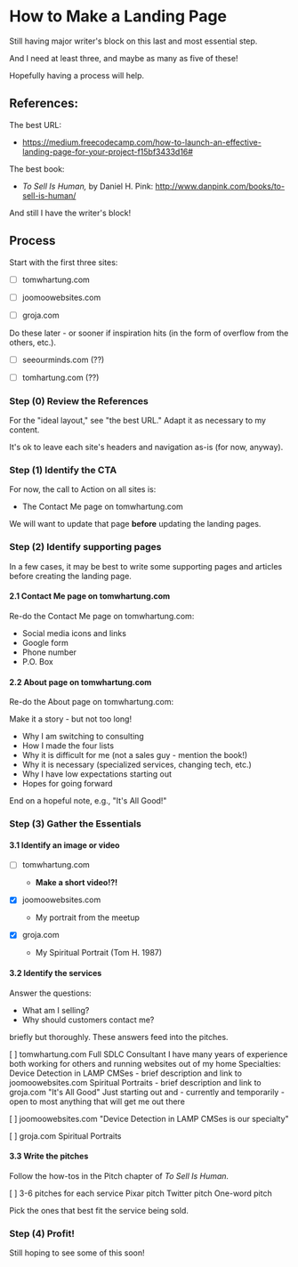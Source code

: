 
# How to Make a Landing Page

Still having major writer's block on this last and most essential step.

And I need at least three, and maybe as many as five of these!

Hopefully having a process will help.

## References:

The best URL:

* https://medium.freecodecamp.com/how-to-launch-an-effective-landing-page-for-your-project-f15bf3433d16#

The best book:

* *To Sell Is Human,* by Daniel H. Pink: http://www.danpink.com/books/to-sell-is-human/

And still I have the writer's block!

## Process

Start with the first three sites:

- [ ] tomwhartung.com

- [ ] joomoowebsites.com

- [ ] groja.com

Do these later - or sooner if inspiration hits (in the form of overflow from the others, etc.).

- [ ] seeourminds.com (??)

- [ ] tomhartung.com (??)

### Step (0) Review the References

For the "ideal layout," see "the best URL."
Adapt it as necessary to my content.

It's ok to leave each site's headers and navigation as-is (for now, anyway).

### Step (1) Identify the CTA

For now, the call to Action on all sites is:

* The Contact Me page on tomwhartung.com

We will want to update that page **before** updating the landing pages.

### Step (2) Identify supporting pages

In a few cases, it may be best to write some supporting pages and articles before creating the landing page.

#### 2.1 Contact Me page on tomwhartung.com

Re-do the Contact Me page on tomwhartung.com:

* Social media icons and links
* Google form
* Phone number
* P.O. Box

#### 2.2 About page on tomwhartung.com

Re-do the About page on tomwhartung.com:

Make it a story - but not too long!

* Why I am switching to consulting
* How I made the four lists
* Why it is difficult for me (not a sales guy - mention the book!)
* Why it is necessary (specialized services, changing tech, etc.)
* Why I have low expectations starting out
* Hopes for going forward

End on a hopeful note, e.g., "It's All Good!"

### Step (3) Gather the Essentials

#### 3.1 Identify an image or video

- [ ] tomwhartung.com
  - **Make a short video!?!**

- [x] joomoowebsites.com
  -   My portrait from the meetup

- [x] groja.com
  -   My Spiritual Portrait (Tom H. 1987)

#### 3.2 Identify the services

Answer the questions:

* What am I selling?
* Why should customers contact me?

briefly but thoroughly.
These answers feed into the pitches.

[ ] tomwhartung.com
    Full SDLC Consultant
      I have many years of experience both working for others and running websites out of my home
    Specialties:
      Device Detection in LAMP CMSes - brief description and link to joomoowebsites.com
      Spiritual Portraits - brief description and link to groja.com
    "It's All Good"
      Just starting out and - currently and temporarily - open to most anything that will get me out there

[ ] joomoowebsites.com
    "Device Detection in LAMP CMSes is our specialty"

[ ] groja.com
    Spiritual Portraits

#### 3.3 Write the pitches

Follow the how-tos in the Pitch chapter of *To Sell Is Human.*

[ ] 3-6 pitches for each service
    Pixar pitch
    Twitter pitch
    One-word pitch

Pick the ones that best fit the service being sold.

### Step (4) Profit!

Still hoping to see some of this soon!


